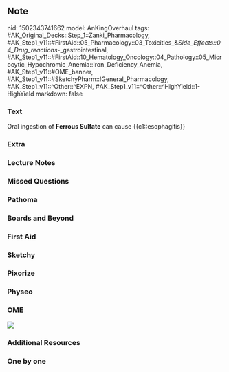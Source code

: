 ## Note
nid: 1502343741662
model: AnKingOverhaul
tags: #AK_Original_Decks::Step_1::Zanki_Pharmacology, #AK_Step1_v11::#FirstAid::05_Pharmacology::03_Toxicities_&_Side_Effects::04_Drug_reactions_-_gastrointestinal, #AK_Step1_v11::#FirstAid::10_Hematology_Oncology::04_Pathology::05_Microcytic_Hypochromic_Anemia::Iron_Deficiency_Anemia, #AK_Step1_v11::#OME_banner, #AK_Step1_v11::#SketchyPharm::!General_Pharmacology, #AK_Step1_v11::^Other::^EXPN, #AK_Step1_v11::^Other::^HighYield::1-HighYield
markdown: false

### Text
<div>
  Oral ingestion of <b>Ferrous Sulfate</b> can cause
  {{c1::esophagitis}}
</div>

### Extra


### Lecture Notes


### Missed Questions


### Pathoma


### Boards and Beyond


### First Aid


### Sketchy


### Pixorize


### Physeo


### OME
<div class="ome-widget">
  <a href="https://onlinemeded.org?ref=anki"><img src=
  "_OME_AnkiFlashcards_General_4.png"></a>
</div>

### Additional Resources


### One by one

